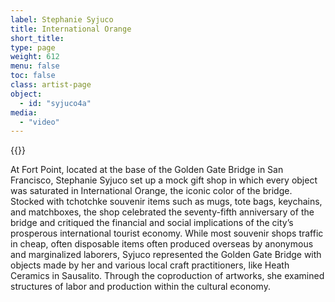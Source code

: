 ```yaml
---
label: Stephanie Syjuco
title: International Orange
short_title:
type: page
weight: 612
menu: false
toc: false
class: artist-page
object:
  - id: "syjuco4a"
media:
  - "video"
---
```

{{<q-figure id="syjuco4a">}}

At Fort Point, located at the base of the Golden Gate Bridge in San Francisco, Stephanie Syjuco set up a mock gift shop in which every object was saturated in International Orange, the iconic color of the bridge. Stocked with tchotchke souvenir items such as mugs, tote bags, keychains, and matchboxes, the shop celebrated the seventy-fifth anniversary of the bridge and critiqued the financial and social implications of the city’s prosperous international tourist economy. While most souvenir shops traffic in cheap, often disposable items often produced overseas by anonymous and marginalized laborers, Syjuco represented the Golden Gate Bridge with objects made by her and various local craft practitioners, like Heath Ceramics in Sausalito. Through the coproduction of artworks, she examined structures of labor and production within the cultural economy.
